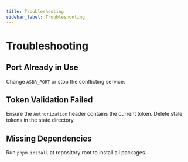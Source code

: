 ```yaml
---
title: Troubleshooting
sidebar_label: Troubleshooting
---
```


# Troubleshooting

## Port Already in Use
Change `ASBR_PORT` or stop the conflicting service.

## Token Validation Failed
Ensure the `Authorization` header contains the current token. Delete stale tokens in the state directory.

## Missing Dependencies
Run `pnpm install` at repository root to install all packages.
